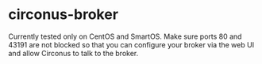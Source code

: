 # circonus-broker

Currently tested only on CentOS and SmartOS.  Make sure ports 80 and 43191 are not blocked so that you can configure your broker via the web UI and allow Circonus to talk to the broker.
